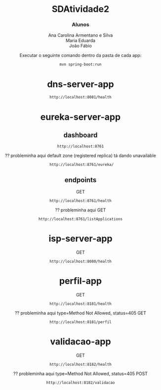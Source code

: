 <div align="center"> 
 
 # SDAtividade2

### Alunos
Ana Carolina Armentano e Silva<br>
Maria Eduarda<br>
João Fábio 

Executar o seguinte comando dentro da pasta de cada app: 

```
mvn spring-boot:run
```

# dns-server-app
```
http://localhost:8081/health
```

# eureka-server-app

## dashboard 

```
http://localhost:8761
```

?? probleminha aqui default zone (registered replica)
tá dando unavailable

```
 http://localhost:8761/eureka/
```

## endpoints

GET
```
http://localhost:8761/health
```

?? probleminha aqui GET
```
http://localhost:8761/listApplications
```

# isp-server-app

GET
```
http://localhost:8080/health
```

# perfil-app

GET 
```
http://localhost:8181/health
```

?? probleminha aqui type=Method Not Allowed, status=405
GET 
```
http://localhost:8181/perfil
```

# validacao-app

GET
```
http://localhost:8182/health
```

?? probleminha aqui type=Method Not Allowed, status=405
POST 
```
http://localhost:8182/validacao
```

</div>
